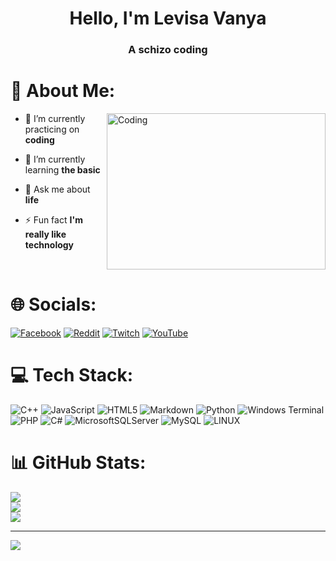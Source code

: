 <h1 align = "center">Hello, I'm Levisa Vanya</h1>
<h3 align = "center">A schizo coding</h3>


# 💫 About Me:
<img align="right" alt="Coding" width="350" height = "250" src="https://media3.giphy.com/media/v1.Y2lkPTc5MGI3NjExcGgwdG16NGFyMmV3N2draWd2dDlkNm8yNW1mc2FnMG04eDlnMjE3NSZlcD12MV9pbnRlcm5hbF9naWZfYnlfaWQmY3Q9Zw/RgZFvGuI4OxLjuSvRF/giphy.gif"/>

- 🔭 I’m currently practicing on **coding**

- 🌱 I’m currently learning **the basic**

- 💬 Ask me about **life**

- ⚡ Fun fact **I'm really like technology**
<br>

# 🌐 Socials:
[![Facebook](https://img.shields.io/badge/Facebook-%231877F2.svg?logo=Facebook&logoColor=white)](https://facebook.com/LevisaVanya) [![Reddit](https://img.shields.io/badge/Reddit-%23FF4500.svg?logo=Reddit&logoColor=white)](https://reddit.com/user/levis-vanya) [![Twitch](https://img.shields.io/badge/Twitch-%239146FF.svg?logo=Twitch&logoColor=white)](https://twitch.tv/thongle321456) [![YouTube](https://img.shields.io/badge/YouTube-%23FF0000.svg?logo=YouTube&logoColor=white)](https://youtube.com/@levis2) 

# 💻 Tech Stack:
![C++](https://img.shields.io/badge/c++-%2300599C.svg?style=for-the-badge&logo=c%2B%2B&logoColor=white) ![JavaScript](https://img.shields.io/badge/javascript-%23323330.svg?style=for-the-badge&logo=javascript&logoColor=%23F7DF1E) ![HTML5](https://img.shields.io/badge/html5-%23E34F26.svg?style=for-the-badge&logo=html5&logoColor=white) ![Markdown](https://img.shields.io/badge/markdown-%23000000.svg?style=for-the-badge&logo=markdown&logoColor=white) ![Python](https://img.shields.io/badge/python-3670A0?style=for-the-badge&logo=python&logoColor=ffdd54) ![Windows Terminal](https://img.shields.io/badge/Windows%20Terminal-%234D4D4D.svg?style=for-the-badge&logo=windows-terminal&logoColor=white) ![PHP](https://img.shields.io/badge/php-%23777BB4.svg?style=for-the-badge&logo=php&logoColor=white) ![C#](https://img.shields.io/badge/c%23-%23239120.svg?style=for-the-badge&logo=c-sharp&logoColor=white) ![MicrosoftSQLServer](https://img.shields.io/badge/Microsoft%20SQL%20Server-CC2927?style=for-the-badge&logo=microsoft%20sql%20server&logoColor=white) ![MySQL](https://img.shields.io/badge/mysql-%2300000f.svg?style=for-the-badge&logo=mysql&logoColor=white) ![LINUX](https://img.shields.io/badge/Linux-FCC624?style=for-the-badge&logo=linux&logoColor=black)
# 📊 GitHub Stats:
![](https://github-readme-stats.vercel.app/api?username=thongle321&theme=tokyonight&hide_border=false&include_all_commits=false&count_private=false)<br/>
![](https://github-readme-streak-stats.herokuapp.com/?user=thongle321&theme=tokyonight&hide_border=false)<br/>
![](https://github-readme-stats.vercel.app/api/top-langs/?username=thongle321&theme=tokyonight&hide_border=false&include_all_commits=false&count_private=false&layout=compact)

---
[![](https://visitcount.itsvg.in/api?id=thongle321&icon=0&color=6)](https://visitcount.itsvg.in)

<!-- Proudly created with GPRM ( https://gprm.itsvg.in ) -->
